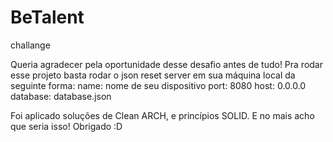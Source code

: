 # BeTalent
challange

Queria agradecer pela oportunidade desse desafio antes de tudo!
Pra rodar esse projeto basta rodar o json reset server em sua máquina local da seguinte forma:
name: nome de seu dispositivo
port: 8080
host: 0.0.0.0
database: database.json

Foi aplicado soluções de Clean ARCH, e princípios SOLID.
E no mais acho que seria isso! Obrigado :D 
